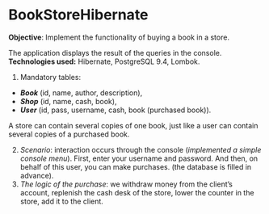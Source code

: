 # BookStoreHibernate

**Objective**: Implement the functionality of buying a book in a store.

The application displays the result of the queries in the console. 
**Technologies used:** Hibernate, PostgreSQL 9.4, Lombok. 

1)	 Mandatory tables: 
- ***Book*** (id, name, author, description), 
- ***Shop*** (id, name, cash, book), 
- ***User*** (id, pass, username, cash, book (purchased book)). 

A store can contain several copies of one book, 
just like a user can contain several copies of a purchased book.

2)	*Scenario*: interaction occurs through the console 
(_implemented a simple console menu_). 
First, enter your username and password. And then, 
on behalf of this user, you can make purchases. (the database is filled in advance).
3)	*The logic of the purchase*: we withdraw money from the client’s account, replenish
 the cash desk of the store, lower the counter in the store, add it to the client.
